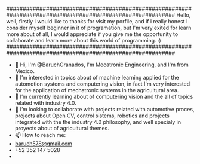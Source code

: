 ###########################################################################################################
Hello, well, firstly I would like to thanks for visit my porfile, and if i really honest I consider myself beginner in it of programation, but I'm very exited
for learn more about of all, I would appreciate if you give me the opportunity to collaborate and learn more about this world of programming. :)
###########################################################################################################
- 👋 Hi, I'm @BaruchGranados, I'm Mecatronic Engineering, and I'm from Mexico.
- 👀 I’m interested in topics about of machine learning applied for the automotion systems and computering vision, in fact I'm very interested for
   the application of mechatronic systems in the agricultural area.
- 🌱 I’m currently learning about of computering vision and the all of topics related with industry 4.0.
- 💞️ I’m looking to collaborate with projects related with automotive proces, projects about Open CV, control sistems, robotics and projects integrated with the
   the industry 4.0 philosophy, and well specialy in proyects about of agricultural themes.
- 📫 How to reach me:
- baruch578@gmail.com
- +52 352 147 5028
-

<!---
BaruchGranados/BaruchGranados is a ✨ special ✨ repository because its `PRESENTATION.md` (this file) appears on your GitHub profile.
You can click the Preview link to take a look at your changes.
--->
